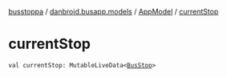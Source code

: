 [busstoppa](../../index.md) / [danbroid.busapp.models](../index.md) / [AppModel](index.md) / [currentStop](./current-stop.md)

# currentStop

`val currentStop: MutableLiveData<`[`BusStop`](../../danbroid.busapp.data/-bus-stop/index.md)`>`